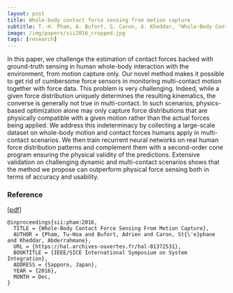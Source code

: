 ```yaml
---
layout: post
title: Whole-body contact force sensing from motion capture
subtitle: T.-H. Pham, A. Bufort, S. Caron, A. Kheddar, "Whole-Body Contact Force Sensing From Motion Capture", in IEEE/SICE International Symposium on System Integration (SII 2016)
image: /img/papers/sii2016_cropped.jpg
tags: [research]
---
```


In this paper, we challenge the estimation of contact forces backed with ground-truth sensing in human whole-body interaction with the environment, from motion capture only. Our novel method makes it possible to get rid of cumbersome force sensors in monitoring multi-contact motion together with force data. This problem is very challenging. Indeed, while a given force distribution uniquely determines the resulting kinematics, the converse is generally not true in multi-contact. In such scenarios, physics-based optimization alone may only capture force distributions that are physically compatible with a given motion rather than the actual forces being applied. We address this indeterminacy by collecting a large-scale dataset on whole-body motion and contact forces humans apply in multi-contact scenarios. We then train recurrent neural networks on real human force distribution patterns and complement them with a second-order cone program ensuring the physical validity of the predictions. Extensive validation on challenging dynamic and multi-contact scenarios shows that the method we propose can outperform physical force sensing both in terms of accuracy and usability.

### Reference

[[pdf](https://hal.archives-ouvertes.fr/hal-01372531/)]

~~~
@inproceedings{sii:pham:2016,
  TITLE = {Whole-Body Contact Force Sensing From Motion Capture},
  AUTHOR = {Pham, Tu-Hoa and Bufort, Adrien and Caron, St{\'e}phane and Kheddar, Abderrahmane},
  URL = {https://hal.archives-ouvertes.fr/hal-01372531},
  BOOKTITLE = {IEEE/SICE International Symposium on System Integration},
  ADDRESS = {Sapporo, Japan},
  YEAR = {2016},
  MONTH = Dec,
}
~~~
